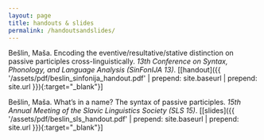 ```yaml
---
layout: page
title: handouts & slides
permalink: /handoutsandslides/
---
```

Bešlin, Maša. Encoding the eventive/resultative/stative distinction on passive participles cross-linguistically.
_13th Conference on Syntax, Phonology, and Language Analysis (SinFonIJA 13)_. \[[handout]({{ '/assets/pdf/beslin_sinfonija_handout.pdf' | prepend: site.baseurl | prepend: site.url }}){:target="\_blank"}\]

Bešlin, Maša. What’s in a name? The syntax of passive participles. _15th
Annual Meeting of the Slavic Linguistics Society (SLS 15)_. \[[slides]({{ '/assets/pdf/beslin_sls_handout.pdf' | prepend: site.baseurl | prepend: site.url }}){:target="\_blank"}\]
